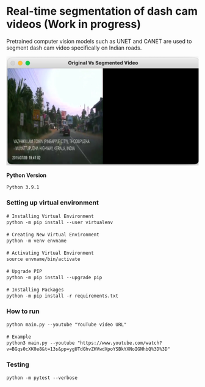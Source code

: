 # Real-time segmentation of dash cam videos (Work in progress)
Pretrained computer vision models such as UNET and CANET are used to segment dash cam video specifically on Indian roads.

![output_preview](images/output_preview.jpg)

**Python Version**
```
Python 3.9.1
```

### Setting up virtual environment

```console
# Installing Virtual Environment
python -m pip install --user virtualenv

# Creating New Virtual Environment
python -m venv envname

# Activating Virtual Environment
source envname/bin/activate

# Upgrade PIP
python -m pip install --upgrade pip

# Installing Packages
python -m pip install -r requirements.txt
```

### How to run

```console
python main.py --youtube "YouTube video URL"

# Example
python3 main.py --youtube "https://www.youtube.com/watch?v=BGqs0cXK0e8&t=13s&pp=ygUTdGhvZHVwdXpoYSBkYXNoIGNhbQ%3D%3D"
```

### Testing
```console
python -m pytest --verbose
```
